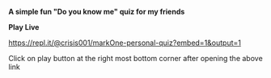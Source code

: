 ****A simple fun "Do you know me" quiz for my friends****

**Play Live**

https://repl.it/@crisis001/markOne-personal-quiz?embed=1&output=1

Click on play button at the right most bottom corner after opening the above link


